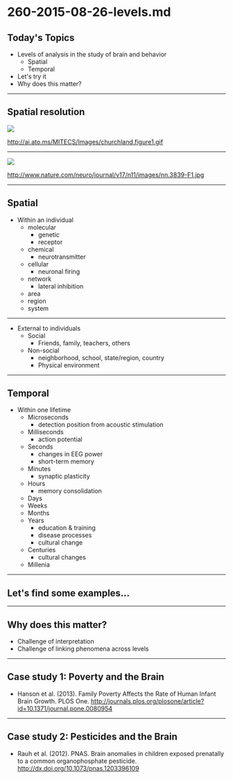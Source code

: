# 260-2015-08-26-levels.md

## Today's Topics

- Levels of analysis in the study of brain and behavior
    - Spatial
    - Temporal
- Let's try it
- Why does this matter?

---

## Spatial resolution

<img src="../figs/churchland-levels-of-analysis.gif"/>

<http://ai.ato.ms/MITECS/Images/churchland.figure1.gif>

---

<img src="http://www.nature.com/neuro/journal/v17/n11/images/nn.3839-F1.jpg">

<http://www.nature.com/neuro/journal/v17/n11/images/nn.3839-F1.jpg>

---
## Spatial

- Within an individual
    + molecular
        * genetic
        * receptor
    + chemical
        * neurotransmitter
    + cellular
        * neuronal firing
    + network
        * lateral inhibition
    + area
    + region
    + system

---

- External to individuals
    + Social
        * Friends, family, teachers, others
    + Non-social
        * neighborhood, school, state/region, country
        * Physical environment

---

## Temporal

- Within one lifetime
    + Microseconds
        * detection position from acoustic stimulation
    + Milliseconds
        * action potential
    + Seconds
        * changes in EEG power
        * short-term memory
    + Minutes
        * synaptic plasticity
    + Hours
        * memory consolidation
    + Days
    + Weeks
    + Months
    + Years
        * education & training
        * disease processes
        * cultural change
    + Centuries
        * cultural changes
    + Millenia

---

## Let's find some examples...

---

## Why does this matter?

- Challenge of interpretation
- Challenge of linking phenomena across levels

---

## Case study 1: Poverty and the Brain

- Hanson et al. (2013). Family Poverty Affects the Rate of Human Infant Brain Growth. PLOS One. <http://journals.plos.org/plosone/article?id=10.1371/journal.pone.0080954>

---

## Case study 2: Pesticides and the Brain

- Rauh et al. (2012). PNAS. Brain anomalies in children exposed prenatally to a common organophosphate pesticide. <http://dx.doi.org/10.1073/pnas.1203396109>


